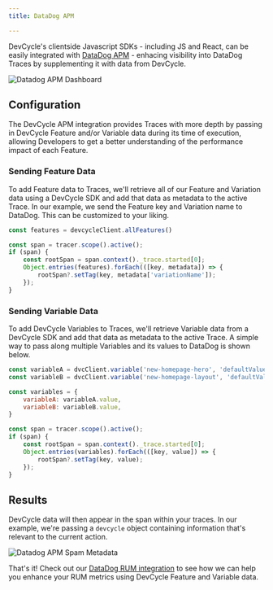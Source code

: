 ```yaml
---
title: DataDog APM

---
```


DevCycle's clientside Javascript SDKs - including JS and React, can be easily integrated with [DataDog APM](https://docs.datadoghq.com/tracing/) - enhacing visibility into DataDog Traces by supplementing it with data from DevCycle.

![Datadog APM Dashboard](/integrations/datadog-apm/datadog-apm-dashboard.png)

## Configuration

The DevCycle APM integration provides Traces with more depth by passing in DevCycle Feature and/or Variable data during its time of execution, allowing Developers to get a better understanding of the performance impact of each Feature.

### Sending Feature Data

To add Feature data to Traces, we'll retrieve all of our Feature and Variation data using a DevCycle SDK and add that data as metadata to the active Trace. In our example, we send the Feature key and Variation name to DataDog. This can be customized to your liking.


``` javascript
const features = devcycleClient.allFeatures()

const span = tracer.scope().active();
if (span) {
    const rootSpan = span.context()._trace.started[0];
    Object.entries(features).forEach(([key, metadata]) => {
        rootSpan?.setTag(key, metadata['variationName']);
    });
}
```

### Sending Variable Data

To add DevCycle Variables to Traces, we'll retrieve Variable data from a DevCycle SDK and add that data as metadata to the active Trace. A simple way to pass along multiple Variables and its values to DataDog is shown below.

``` javascript
const variableA = dvcClient.variable('new-homepage-hero', 'defaultValue');
const variableB = dvcClient.variable('new-homepage-layout', 'defaultValue');

const variables = {
    variableA: variableA.value,
    variableB: variableB.value,
}

const span = tracer.scope().active();
if (span) {
    const rootSpan = span.context()._trace.started[0];
    Object.entries(variables).forEach(([key, value]) => {
        rootSpan?.setTag(key, value);
    });
}
```

## Results

DevCycle data will then appear in the span within your traces. In our example, we're passing a `devcycle` object containing information that's relevant to the current action.

![Datadog APM Spam Metadata](/integrations/datadog-apm/datadog-apm-span.png)

That's it! Check out our [DataDog RUM integration](/integrations/datadog-rum) to see how we can help you enhance your RUM metrics using DevCycle Feature and Variable data.